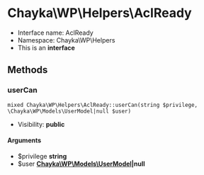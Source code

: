 Chayka\WP\Helpers\AclReady
===============






* Interface name: AclReady
* Namespace: Chayka\WP\Helpers
* This is an **interface**






Methods
-------


### userCan

    mixed Chayka\WP\Helpers\AclReady::userCan(string $privilege, \Chayka\WP\Models\UserModel|null $user)





* Visibility: **public**


#### Arguments
* $privilege **string**
* $user **[Chayka\WP\Models\UserModel](Chayka-WP-Models-UserModel.md)|null**


